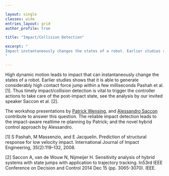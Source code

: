 ```yaml
---

layout: single 
classes: wide
entries_layout: grid
author_profile: true 

title: "Impact/Collision Detection"

excerpt: "
Impact instantaneously changes the states of a robot. Earlier studies shows that it is able to generate considerably high contact force jump within a few milliseconds Pashah et al. (2008). Thus timely impact/collision detection is vital to trigger the controller actions to take care of the post-impact state.
"

---
```


High dynamic motion leads to impact that can instantaneously change the states of a robot. Earlier studies shows that it is able to generate considerably high contact force jump within a few milliseconds Pashah et al. [1]. Thus timely impact/collision detection is vital to trigger the controller actions to take care of the post-impact state, see the analysis by our invited speaker Saccon et al. [2].

The workshop presentations by [Patrick Wensing](/speakers/wensing), and [Alessandro Saccon](/speakers/saccon) contribute to answer this question. The reliable impact detection leads to the impact-aware realtime re-planning by Patrick; and the novel hybrid control approach by Alessandro.

[1] S Pashah, M Massenzio, and E Jacquelin. Prediction of structural response for low velocity impact.
International Journal of Impact Engineering, 35(2):119–132, 2008.

[2] Saccon A, van de Wouw N, Nijmeijer H. Sensitivity analysis of hybrid systems with state jumps with application to trajectory tracking. In53rd IEEE Conference on Decision and Control 2014 Dec 15 (pp. 3065-3070). IEEE.
